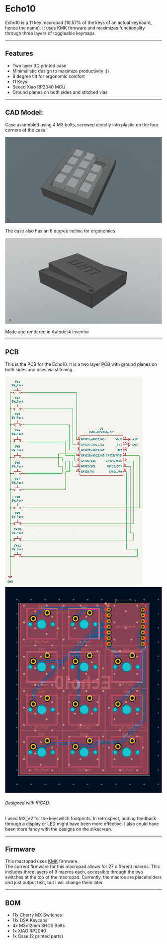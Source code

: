 # Echo10
Echo10 is a 11 key macropad (10.57% of the keys of an actual keyboard, hence the name). It uses KMK firmware and maximizes functionality through three layers of toggleable keymaps.

___
## Features
- Two layer 3D printed case
- Minimalistic design to maximize productivity :))
- 8 degree tilt for ergonomic comfort
- 11 Keys
- Seeed Xiao RP2040 MCU
- Ground planes on both sides and stitched vias
___
## CAD Model:
Case assembled using 4 M3 bolts, screwed directly into plastic on the four corners of the case. 

![CAD Rendering of Echo10](\Images\Echo10WithSwitches.png)

The case also has an 8 degree incline for ergonomics

![CAD Rendering of Echo10](\Images\Echo10WithSwitchesBottom.png)

Made and rendered in Autodesk Inventor

___
## PCB
This is the PCB for the Echo10. It is a two layer PCB with ground planes on both sides and uses via stitching. <br>

![Schematic](\Images\Schematic.png)
![PCB Layout](\Images\PCB.png)
###### Designed with KiCAD.

I used MX_V2 for the keyswitch footprints. In retrospect, adding feedback through a display or LED might have been more effective. I also could have been more fancy with the designs on the silkscreen.

___
## Firmware
This macropad uses [KMK](https://github.com/KMKfw/kmk_firmware) firmware.<br>
The current firmware for this macropad allows for 27 different macros. This includes three layers of 9 macros each, accessible through the two switches at the top of the macropad. Currently, the macros are placeholders and just output text, but I will change them later.

___
## BOM
- 11x Cherry MX Switches
- 11x DSA Keycaps
- 4x M3x12mm SHCS Bolts
- 1x XIAO RP2040
- 1x Case (2 printed parts)